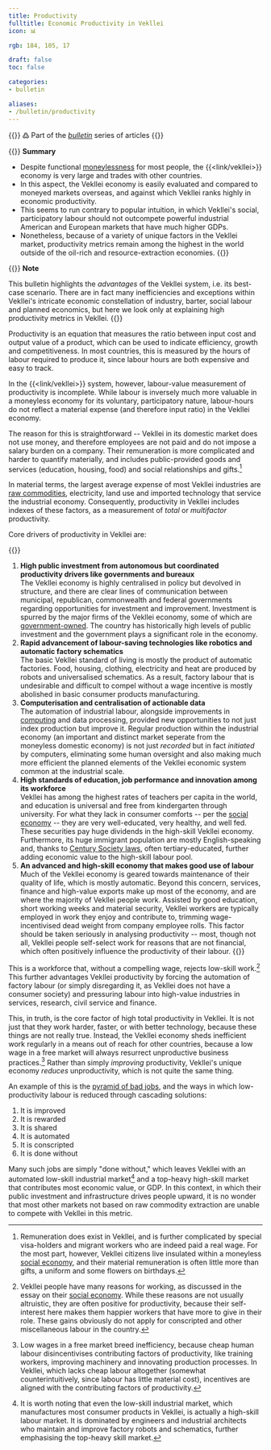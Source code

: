 ```yaml
---
title: Productivity
fulltitle: Economic Productivity in Vekllei
icon: 📊

rgb: 184, 105, 17

draft: false
toc: false

categories:
- bulletin

aliases:
- /bulletin/productivity
---
```

{{<note>}}
߷ Part of the *[bulletin](/bulletin/)* series of articles
{{</note>}}

{{<note panel>}}
**Summary**

* Despite functional [moneylessness](/social-economy/) for most people, the {{<link/vekllei>}} economy is very large and trades with other countries.
* In this aspect, the Vekllei economy is easily evaluated and compared to moneyed markets overseas, and against which Vekllei ranks highly in economic productivity.
* This seems to run contrary to popular intuition, in which Vekllei's social, participatory labour should not outcompete powerful industrial American and European markets that have much higher GDPs.
* Nonetheless, because of a variety of unique factors in the Vekllei market, productivity metrics remain among the highest in the world outside of the oil-rich and resource-extraction economies.
{{</note>}}

{{<note link>}}
**Note**

This bulletin highlights the *advantages* of the Vekllei system, i.e. its best-case scenario. There are in fact many inefficiencies and exceptions within Vekllei's intricate economic constellation of industry, barter, social labour and planned economics, but here we look only at explaining high productivity metrics in Vekllei.
{{</note>}}

Productivity is an equation that measures the ratio between input cost and output value of a product, which can be used to indicate efficiency, growth and competitiveness. In most countries, this is measured by the hours of labour required to produce it, since labour hours are both expensive and easy to track.

In the {{<link/vekllei>}} system, however, labour-value measurement of productivity is incomplete. While labour is inversely much more valuable in a moneyless economy for its voluntary, participatory nature, labour-hours do not reflect a material expense (and therefore input ratio) in the Vekllei economy.

The reason for this is straightforward -- Vekllei in its domestic market does not use money, and therefore employees are not paid and do not impose a salary burden on a company. Their remuneration is more complicated and harder to quantify materially, and includes public-provided goods and services (education, housing, food) and social relationships and gifts.[^remuneration]

In material terms, the largest average expense of most Vekllei industries are [raw commodities](/bulletin/natural-commodities/), electricity, land use and imported technology that service the industrial economy. Consequently, productivity in Vekllei includes indexes of these factors, as a measurement of *total* or *multifactor* productivity.

Core drivers of productivity in Vekllei are:

{{<note panel>}}
1. **High public investment from autonomous but coordinated productivity drivers like governments and bureaux**
	<br>
	The Vekllei economy is highly centralised in policy but devolved in structure, and there are clear lines of communication between municipal, republican, commonwealth and federal governments regarding opportunities for investment and improvement. Investment is spurred by the major firms of the Vekllei economy, some of which are [government-owned](/state-industry/). The country has historically high levels of public investment and the government plays a significant role in the economy.
2. **Rapid advancement of labour-saving technologies like robotics and automatic factory schematics**
	<br>
	The basic Vekllei standard of living is mostly the product of automatic factories. Food, housing, clothing, electricity and heat are produced by robots and universalised schematics. As a result, factory labour that is undesirable and difficult to compel without a wage incentive is mostly abolished in basic consumer products manufacturing.
3. **Computerisation and centralisation of actionable data**
	<br>
	The automation of industrial labour, alongside improvements in [computing](/computers/) and data processing, provided new opportunities to not just index production but improve it. Regular production within the industrial economy (an important and distinct market seperate from the moneyless domestic economy) is not just *recorded* but in fact *initiated* by computers, eliminating some human oversight and also making much more efficient the planned elements of the Vekllei economic system common at the industrial scale.
4. **High standards of education, job performance and innovation among its workforce**
	<br>
	Vekllei has among the highest rates of teachers per capita in the world, and education is universal and free from kindergarten through university. For what they lack in consumer comforts -- per the [social economy](/social-economy/) -- they are very well-educated, very healthy, and well fed. These securities pay huge dividends in the high-skill Vekllei economy. Furthermore, its huge immigrant population are mostly English-speaking and, thanks to [Century Society laws](/century-society/), often tertiary-educated, further adding economic value to the high-skill labour pool.
5. **An advanced and high-skill economy that makes good use of labour**
	<br>
	Much of the Vekllei economy is geared towards maintenance of their quality of life, which is mostly automatic. Beyond this concern, services, finance and high-value exports make up most of the economy, and are where the majority of Vekllei people work. Assisted by good education, short working weeks and material security, Vekllei workers are typically employed in work they enjoy and contribute to, trimming wage-incentivised dead weight from company employee rolls. This factor should be taken seriously in analysing productivity -- most, though not all, Vekllei people self-select work for reasons that are not financial, which often positively influence the productivity of their labour.
{{</note>}}

This is a workforce that, without a compelling wage, rejects low-skill work.[^influence] This further advantages Vekllei productivity by forcing the automation of factory labour (or simply disregarding it, as Vekllei does not have a consumer society) and pressuring labour into high-value industries in services, research, civil service and finance.

This, in truth, is the core factor of high total productivity in Vekllei. It is not just that they work harder, faster, or with better technology, because these things are not really true. Instead, the Vekllei economy sheds inefficient work regularly in a means out of reach for other countries, because a low wage in a free market will always resurrect unproductive business practices.[^unproductive] Rather than simply *improving* productivity, Vekllei's unique economy *reduces* unproductivity, which is not quite the same thing.

An example of this is the [pyramid of bad jobs](/millmint/essays/social-economy/#a-pyramid-of-bad-jobs), and the ways in which low-productivity labour is reduced through cascading solutions:

1. It is improved
2. It is rewarded
3. It is shared
4. It is automated
5. It is conscripted
6. It is done without

Many such jobs are simply "done without," which leaves Vekllei with an automated low-skill industrial market[^engineers] and a top-heavy high-skill market that contributes most economic value, or GDP. In this context, in which their public investment and infrastructure drives people upward, it is no wonder that most other markets not based on raw commodity extraction are unable to compete with Vekllei in this metric.

[^remuneration]: Remuneration does exist in Vekllei, and is further complicated by special visa-holders and migrant workers who are indeed paid a real wage. For the most part, however, Vekllei citizens live insulated within a moneyless [social economy](/social-economy/), and their material remuneration is often little more than gifts, a uniform and some flowers on birthdays.
[^influence]: Vekllei people have many reasons for working, as discussed in the essay on their [social economy](/social-economy/). While these reasons are not usually altruistic, they are often positive for productivity, because their self-interest here makes them happier workers that have more to give in their role. These gains obviously do not apply for conscripted and other miscellaneous labour in the country.
[^unproductive]: Low wages in a free market breed inefficiency, because cheap human labour disincentivises contributing factors of productivity, like training workers, improving machinery and innovating production processes. In Vekllei, which lacks cheap labour altogether (somewhat counterintuitively, since labour has little material cost), incentives are aligned with the contributing factors of productivity.
[^engineers]: It is worth noting that even the low-skill industrial market, which manufactures most consumer products in Vekllei, is actually a high-skill labour market. It is dominated by engineers and industrial architects who maintain and improve factory robots and schematics, further emphasising the top-heavy skill market.

<!--Regarding labour, the *social economy* is a shorthand for the realities of labour working in Vekllei. As a diverse and vast federal country, the practices and laws regarding labour vary between [republics](/republics/), but there common factors across them:

{{<note panel>}}
1. Social and voluntary remuneration
2. Short working weeks
3. Local and personal employment
4. High-education and high-skill labour
5. High-trust society
{{</note>}}-->

